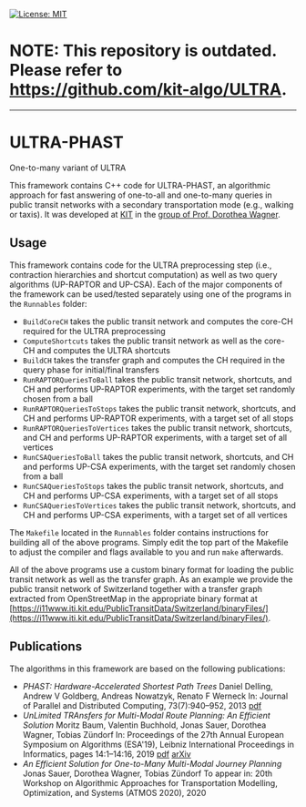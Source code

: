 [![License: MIT](https://img.shields.io/badge/License-MIT-yellow.svg)](https://opensource.org/licenses/MIT)

# **NOTE: This repository is outdated. Please refer to https://github.com/kit-algo/ULTRA.**
---

# ULTRA-PHAST
One-to-many variant of ULTRA

This framework contains C++ code for ULTRA-PHAST, an algorithmic approach for fast answering of one-to-all and one-to-many queries in public transit networks with a secondary transportation mode (e.g., walking or taxis).
It was developed at [KIT](https://www.kit.edu) in the [group of Prof. Dorothea Wagner](https://i11www.iti.kit.edu/).

## Usage

This framework contains code for the ULTRA preprocessing step (i.e., contraction hierarchies and shortcut computation) as well as two query algorithms (UP-RAPTOR and UP-CSA). Each of the major components of the framework can be used/tested separately using one of the programs in the ``Runnables`` folder:

* ``BuildCoreCH`` takes the public transit network and computes the core-CH required for the ULTRA preprocessing
* ``ComputeShortcuts`` takes the public transit network as well as the core-CH and computes the ULTRA shortcuts
* ``BuildCH`` takes the transfer graph and computes the CH required in the query phase for initial/final transfers
* ``RunRAPTORQueriesToBall`` takes the public transit network, shortcuts, and CH and performs UP-RAPTOR experiments, with the target set randomly chosen from a ball
* ``RunRAPTORQueriesToStops`` takes the public transit network, shortcuts, and CH and performs UP-RAPTOR experiments, with a target set of all stops
* ``RunRAPTORQueriesToVertices`` takes the public transit network, shortcuts, and CH and performs UP-RAPTOR experiments, with a target set of all vertices
* ``RunCSAQueriesToBall`` takes the public transit network, shortcuts, and CH and performs UP-CSA experiments, with the target set randomly chosen from a ball
* ``RunCSAQueriesToStops`` takes the public transit network, shortcuts, and CH and performs UP-CSA experiments, with a target set of all stops
* ``RunCSAQueriesToVertices`` takes the public transit network, shortcuts, and CH and performs UP-CSA experiments, with a target set of all vertices

The ``Makefile`` located in the ``Runnables`` folder contains instructions for building all of the above programs. Simply edit the top part of the Makefile to adjust the compiler and flags available to you and run ``make`` afterwards.

All of the above programs use a custom binary format for loading the public transit network as well as the transfer graph. As an example we provide the public transit network of Switzerland together with a transfer graph extracted from OpenStreetMap in the appropriate binary format at [https://i11www.iti.kit.edu/PublicTransitData/Switzerland/binaryFiles/](https://i11www.iti.kit.edu/PublicTransitData/Switzerland/binaryFiles/). 

## Publications

The algorithms in this framework are based on the following publications:

* *PHAST: Hardware-Accelerated Shortest Path Trees*
  Daniel Delling, Andrew V Goldberg, Andreas Nowatzyk, Renato F Werneck
  In: Journal of Parallel and Distributed Computing, 73(7):940–952, 2013
  [pdf](https://i11www.iti.kit.edu/extra/publications/dgnw-phast-12.pdf)
* *UnLimited TRAnsfers for Multi-Modal Route Planning: An Efficient Solution*
  Moritz Baum, Valentin Buchhold, Jonas Sauer, Dorothea Wagner, Tobias Zündorf
  In: Proceedings of the 27th Annual European Symposium on Algorithms (ESA'19), Leibniz International Proceedings in Informatics, pages 14:1–14:16, 2019
  [pdf](https://drops.dagstuhl.de/opus/volltexte/2019/11135/pdf/LIPIcs-ESA-2019-14.pdf) [arXiv](https://arxiv.org/abs/1906.04832)
* *An Efficient Solution for One-to-Many Multi-Modal Journey Planning*
  Jonas Sauer, Dorothea Wagner, Tobias Zündorf
  To appear in: 20th Workshop on Algorithmic Approaches for Transportation Modelling, Optimization, and Systems (ATMOS 2020), 2020
